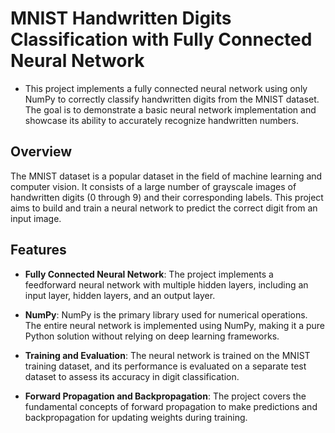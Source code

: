 # MNIST Handwritten Digits Classification with Fully Connected Neural Network
* This project implements a fully connected neural network using only NumPy to correctly classify handwritten digits from the MNIST dataset. The goal is to demonstrate a basic neural network implementation and showcase its ability to accurately recognize handwritten numbers.

## Overview
The MNIST dataset is a popular dataset in the field of machine learning and computer vision. It consists of a large number of grayscale images of handwritten digits (0 through 9) and their corresponding labels. This project aims to build and train a neural network to predict the correct digit from an input image.

## Features
- **Fully Connected Neural Network**: The project implements a feedforward neural network with multiple hidden layers, including an input layer, hidden layers, and an output layer.

- **NumPy**: NumPy is the primary library used for numerical operations. The entire neural network is implemented using NumPy, making it a pure Python solution without relying on deep learning frameworks.

- **Training and Evaluation**: The neural network is trained on the MNIST training dataset, and its performance is evaluated on a separate test dataset to assess its accuracy in digit classification.

- **Forward Propagation and Backpropagation**: The project covers the fundamental concepts of forward propagation to make predictions and backpropagation for updating weights during training.


